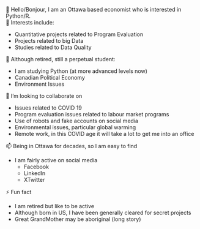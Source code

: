 👋 Hello/Bonjour, I am an Ottawa based economist who is interested in Python/R.   
👀 Interests include: 
- Quantitative projects related to Program Evaluation
- Projects related to big Data
- Studies related to Data Quality
  
🌱 Although retired, still a perpetual student:
- I am studying Python (at more advanced levels now)
- Canadian Political Economy
- Environment Issues
  
🤝 I’m looking to collaborate on
- Issues related to COVID 19
- Program evaluation issues related to labour market programs
- Use of robots and fake accounts on social media
- Environmental issues, particular global warming
- Remote work, in this COVID age it will take a lot to get me into an office
  
📫 Being in Ottawa for decades, so I am easy to find
- I am fairly active on social media
  - Facebook
  - LinkedIn
  - XTwitter
    
⚡ Fun fact
  - I am retired but like to be active
  - Although born in US, I have been generally cleared for secret projects
  - Great GrandMother may be aboriginal (long story)

